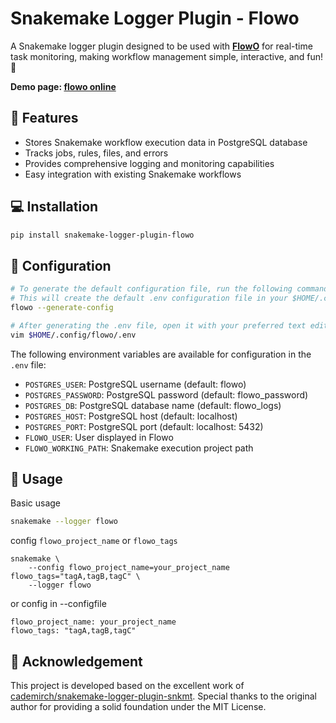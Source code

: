 # Snakemake Logger Plugin - Flowo

A Snakemake logger plugin designed to be used with **[FlowO](https://github.com/zhanghaomiao/flowo)** for real-time task monitoring, making workflow management simple, interactive, and fun! 🎉

**Demo page: [flowo online](https://zhanghaomiao.github.io/flowo)**

## 🎈 Features

- Stores Snakemake workflow execution data in PostgreSQL database
- Tracks jobs, rules, files, and errors
- Provides comprehensive logging and monitoring capabilities
- Easy integration with existing Snakemake workflows

## 💻 Installation

```bash
pip install snakemake-logger-plugin-flowo
```
## 🔧 Configuration

```bash
# To generate the default configuration file, run the following command:
# This will create the default .env configuration file in your $HOME/.config/flowo/ directory.
flowo --generate-config

# After generating the .env file, open it with your preferred text editor to adjust the settings:
vim $HOME/.config/flowo/.env
```
The following environment variables are available for configuration in the `.env` file:

- `POSTGRES_USER`: PostgreSQL username (default: flowo)
- `POSTGRES_PASSWORD`: PostgreSQL password (default: flowo_password)
- `POSTGRES_DB`: PostgreSQL database name (default: flowo_logs)
- `POSTGRES_HOST`: PostgreSQL host (default: localhost)
- `POSTGRES_PORT`: PostgreSQL port (default: localhost: 5432)
- `FLOWO_USER`: User displayed in Flowo
- `FLOWO_WORKING_PATH`: Snakemake execution project path

## 🚀 Usage
Basic usage
```bash
snakemake --logger flowo
```
config `flowo_project_name` or `flowo_tags`
```
snakemake \
    --config flowo_project_name=your_project_name flowo_tags="tagA,tagB,tagC" \
    --logger flowo
```
or config in --configfile
```
flowo_project_name: your_project_name
flowo_tags: "tagA,tagB,tagC"
```

## 🙏 Acknowledgement

This project is developed based on the excellent work of [cademirch/snakemake-logger-plugin-snkmt](https://github.com/cademirch/snakemake-logger-plugin-snkmt).
Special thanks to the original author for providing a solid foundation under the MIT License.